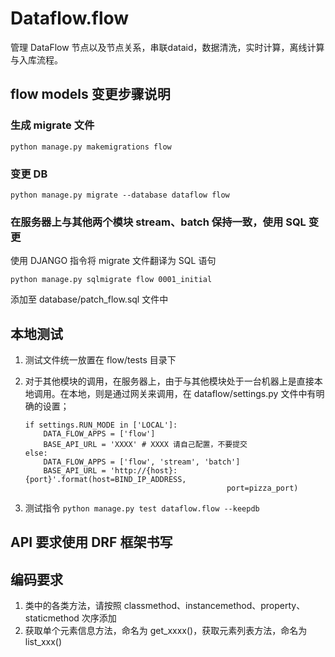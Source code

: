 <!---
 Tencent is pleased to support the open source community by making BK-BASE 蓝鲸基础平台 available. 

 Copyright (C) 2021 THL A29 Limited, a Tencent company.  All rights reserved. 

 BK-BASE 蓝鲸基础平台 is licensed under the MIT License.

 License for BK-BASE 蓝鲸基础平台:
 --------------------------------------------------------------------
 Permission is hereby granted, free of charge, to any person obtaining a copy of this software and associated
 documentation files (the "Software"), to deal in the Software without restriction, including without limitation
 the rights to use, copy, modify, merge, publish, distribute, sublicense, and/or sell copies of the Software,
 and to permit persons to whom the Software is furnished to do so, subject to the following conditions:

 The above copyright notice and this permission notice shall be included in all copies or substantial
 portions of the Software.

 THE SOFTWARE IS PROVIDED "AS IS", WITHOUT WARRANTY OF ANY KIND, EXPRESS OR IMPLIED, INCLUDING BUT NOT
 LIMITED TO THE WARRANTIES OF MERCHANTABILITY, FITNESS FOR A PARTICULAR PURPOSE AND NONINFRINGEMENT. IN
 NO EVENT SHALL THE AUTHORS OR COPYRIGHT HOLDERS BE LIABLE FOR ANY CLAIM, DAMAGES OR OTHER LIABILITY,
 WHETHER IN AN ACTION OF CONTRACT, TORT OR OTHERWISE, ARISING FROM, OUT OF OR IN CONNECTION WITH THE
 SOFTWARE OR THE USE OR OTHER DEALINGS IN THE SOFTWARE.
-->

# Dataflow.flow 

管理 DataFlow 节点以及节点关系，串联dataid，数据清洗，实时计算，离线计算与入库流程。


## flow models 变更步骤说明
### 生成 migrate 文件
```
python manage.py makemigrations flow
```

### 变更 DB
```
python manage.py migrate --database dataflow flow
```

### 在服务器上与其他两个模块 stream、batch 保持一致，使用 SQL 变更

使用 DJANGO 指令将 migrate 文件翻译为 SQL 语句
```
python manage.py sqlmigrate flow 0001_initial
```

添加至 database/patch_flow.sql 文件中


## 本地测试

1. 测试文件统一放置在 flow/tests 目录下

2. 对于其他模块的调用，在服务器上，由于与其他模块处于一台机器上是直接本地调用。在本地，则是通过网关来调用，在 dataflow/settings.py 文件中有明确的设置；

    ```
    if settings.RUN_MODE in ['LOCAL']:
        DATA_FLOW_APPS = ['flow']
        BASE_API_URL = 'XXXX' # XXXX 请自己配置，不要提交
    else: 
        DATA_FLOW_APPS = ['flow', 'stream', 'batch']
        BASE_API_URL = 'http://{host}:{port}'.format(host=BIND_IP_ADDRESS, 
                                                 port=pizza_port)
    ```
    
3. 测试指令 `python manage.py test dataflow.flow --keepdb`


## API 要求使用 DRF 框架书写

## 编码要求

1. 类中的各类方法，请按照 classmethod、instancemethod、property、staticmethod 次序添加
2. 获取单个元素信息方法，命名为 get_xxxx()，获取元素列表方法，命名为 list_xxx()


